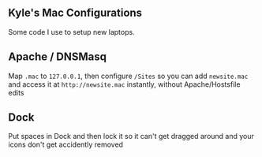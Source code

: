 ## Kyle's Mac Configurations

Some code I use to setup new laptops. 

## Apache / DNSMasq

Map `.mac` to `127.0.0.1`, then configure `/Sites` so you can add `newsite.mac` and access it at `http://newsite.mac` instantly, without Apache/Hostsfile edits

## Dock

Put spaces in Dock and then lock it so it can't get dragged around and your icons don't get accidently removed